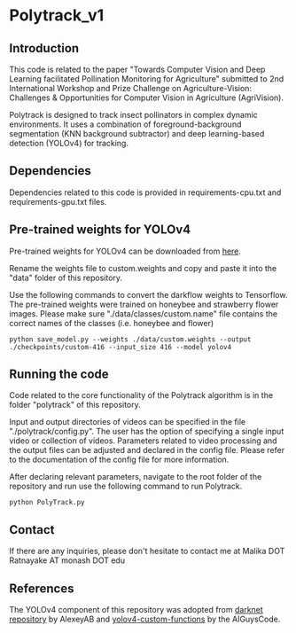 # Polytrack_v1

## Introduction
This code is related to the paper "Towards Computer Vision and Deep Learning facilitated Pollination Monitoring for Agriculture" submitted to 2nd International Workshop and Prize Challenge on Agriculture-Vision: Challenges & Opportunities for Computer Vision in Agriculture (AgriVision).
 
Polytrack is designed to track insect pollinators in complex dynamic environments. It uses a combination of foreground-background segmentation (KNN background subtractor) and deep learning-based detection (YOLOv4) for tracking. 

## Dependencies

Dependencies related to this code is provided in requirements-cpu.txt and requirements-gpu.txt files.

## Pre-trained weights for YOLOv4

Pre-trained weights for YOLOv4 can be downloaded from [here](https://drive.google.com/drive/folders/1FbIh9ZAb5eV53zGvzFXdAHyblrfxmj6-?usp=sharing). 

Rename the weights file to custom.weights and copy and paste it into the "data" folder of this repository.

Use the following commands to convert the darkflow weights to Tensorflow. The pre-trained weights were trained on honeybee and strawberry flower images. Please make sure "./data/classes/custom.name" file contains the correct names of the classes (i.e. honeybee and flower)
 
```
python save_model.py --weights ./data/custom.weights --output ./checkpoints/custom-416 --input_size 416 --model yolov4 
```

## Running the code

Code related to the core functionality of the Polytrack algorithm is in the folder "polytrack" of this repository.

Input and output directories of videos can be specified in the file "./polytrack/config.py". The user has the option of specifying a single input video or collection of videos. Parameters related to video processing and the output files can be adjusted and declared in the config file. Please refer to the documentation of the config file for more information.

After declaring relevant parameters, navigate to the root folder of the repository and run use the following command to run Polytrack.
```
python PolyTrack.py 
```

## Contact

If there are any inquiries, please don't hesitate to contact me at Malika DOT Ratnayake AT monash DOT edu
 
## References
 
The YOLOv4 component of this repository was adopted from [darknet repository](https://github.com/AlexeyAB/darknet) by AlexeyAB and [yolov4-custom-functions](https://github.com/theAIGuysCode/yolov4-custom-functions) by the AIGuysCode.

